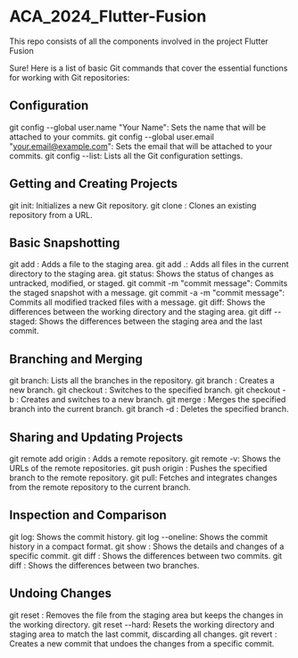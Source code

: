 # ACA_2024_Flutter-Fusion
This repo consists of all the components involved in the project Flutter Fusion

Sure! Here is a list of basic Git commands that cover the essential functions for working with Git repositories:

## Configuration
git config --global user.name "Your Name": Sets the name that will be attached to your commits.
git config --global user.email "your.email@example.com": Sets the email that will be attached to your commits.
git config --list: Lists all the Git configuration settings.
## Getting and Creating Projects
git init: Initializes a new Git repository.
git clone <repository-url>: Clones an existing repository from a URL.
## Basic Snapshotting
git add <file>: Adds a file to the staging area.
git add .: Adds all files in the current directory to the staging area.
git status: Shows the status of changes as untracked, modified, or staged.
git commit -m "commit message": Commits the staged snapshot with a message.
git commit -a -m "commit message": Commits all modified tracked files with a message.
git diff: Shows the differences between the working directory and the staging area.
git diff --staged: Shows the differences between the staging area and the last commit.
## Branching and Merging
git branch: Lists all the branches in the repository.
git branch <branch-name>: Creates a new branch.
git checkout <branch-name>: Switches to the specified branch.
git checkout -b <branch-name>: Creates and switches to a new branch.
git merge <branch-name>: Merges the specified branch into the current branch.
git branch -d <branch-name>: Deletes the specified branch.
## Sharing and Updating Projects
git remote add origin <server>: Adds a remote repository.
git remote -v: Shows the URLs of the remote repositories.
git push origin <branch-name>: Pushes the specified branch to the remote repository.
git pull: Fetches and integrates changes from the remote repository to the current branch.
## Inspection and Comparison
git log: Shows the commit history.
git log --oneline: Shows the commit history in a compact format.
git show <commit>: Shows the details and changes of a specific commit.
git diff <commit1> <commit2>: Shows the differences between two commits.
git diff <branch1> <branch2>: Shows the differences between two branches.
## Undoing Changes
git reset <file>: Removes the file from the staging area but keeps the changes in the working directory.
git reset --hard: Resets the working directory and staging area to match the last commit, discarding all changes.
git revert <commit>: Creates a new commit that undoes the changes from a specific commit.
